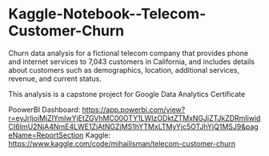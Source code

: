 # Kaggle-Notebook--Telecom-Customer-Churn

Churn data analysis for a fictional telecom company that provides phone and internet services to 7,043 customers in California, and includes details about customers such as demographics, location, additional services, revenue, and current status.

This analysis is a capstone project for Google Data Analytics Certificate
 
PoowerBI Dashboard: https://app.powerbi.com/view?r=eyJrIjoiMjZlYmIwYjEtZGVhMC00OTY1LWIzODktZTMxNGJiZTJkZDRmIiwidCI6ImU2NjA4NmE4LWE1ZjAtNGZjMS1hYTMxLTMyYjc5OTJhYjQ1MSJ9&pageName=ReportSection
Kaggle: https://www.kaggle.com/code/mihailisman/telecom-customer-churn
